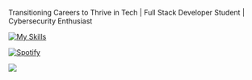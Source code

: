 Transitioning Careers to Thrive in Tech | Full Stack Developer Student | Cybersecurity Enthusiast



[![My Skills](https://skillicons.dev/icons?i=js,html,css,py,flutter,ruby,rails)](https://skillicons.dev)
<!---
Fmoscovo/Fmoscovo is a ✨ special ✨ repository because its `README.md` (this file) appears on your GitHub profile.
You can click the Preview link to take a look at your changes.
--->

[![Spotify](https://spotify-github-profile.vercel.app/api/view.svg?uid=22r5vgja3ihulk6qnjyhyklmq&redirect=true)](https://spotify-github-profile.vercel.app/api/view.svg?uid=22r5vgja3ihulk6qnjyhyklmq&cover_image=false&theme=default&show_offline=true&background_color=121212&interchange=true&bar_color=177b14&bar_color_cover=false)


![](https://komarev.com/ghpvc/?username=Fmoscovo&style=flat-square&color=red&label=PROFILE+VIEWS)
